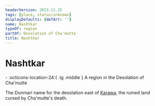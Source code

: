 ```yaml
---
headerVersion: 2023.11.25
tags: [place, status/unknown]
displayDefaults: {defArt: ''}
name: Nashtkar
typeOf: region
partOf: Desolation of Cha'mutte
title: Nashtkar
---
```


# Nashtkar
<div class="grid cards ext-narrow-margin ext-one-column" markdown>
-    :octicons-location-24:{ .lg .middle } A region in the Desolation of Cha'mutte  
</div>


The Dunmari name for the desolation east of [Karawa](<../realms/dunmar/eastern-dunmar/karawa.md>), the ruined land cursed by Cha'mutte's death. 



